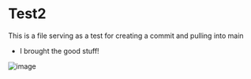 # Test2
This is a file serving as a test for creating a commit and pulling into main

- I brought the good stuff!

![image](https://user-images.githubusercontent.com/58036749/133169898-42f4e112-c3f1-4123-adba-0e36cc0a8e63.png)
